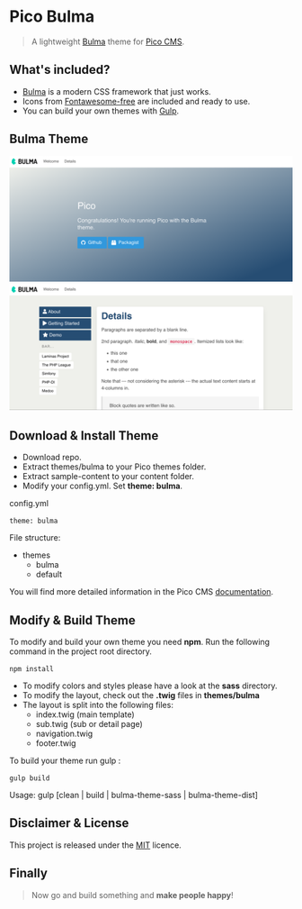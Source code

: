 [screen1]: preview/screen1.png
[screen2]: preview/screen2.png


# Pico Bulma

> A lightweight [Bulma](https://bulma.io/) theme for [Pico CMS](https://picocms.org/).

## What's included?

- [Bulma](https://bulma.io/) is a modern CSS framework that just works.
- Icons from [Fontawesome-free](https://fontawesome.com/icons?m=free) are included and ready to use.
- You can build your own themes with [Gulp](https://gulpjs.com/).  


## Bulma Theme

![Pico Bulma Screen 1][screen1]
![Pico Bulma Screen 2][screen2]


## Download & Install Theme

- Download repo.
- Extract themes/bulma to your Pico themes folder.
- Extract sample-content to your content folder.
- Modify your config.yml. Set **theme: bulma**.

config.yml
```
theme: bulma
```

File structure:
- themes
  - bulma
  - default

You will find more detailed information in the Pico CMS [documentation](https://picocms.org/docs/#themes).


## Modify & Build Theme

To modify and build your own theme you need **npm**. Run the following command in the project root directory.

```
npm install
```

- To modify colors and styles please have a look at the **sass** directory.
- To modify the layout, check out the **.twig** files in **themes/bulma**
- The layout is split into the following files:
  - index.twig (main template)
  - sub.twig (sub or detail page)
  - navigation.twig
  - footer.twig

To build your theme run gulp <target>:

```
gulp build
```

Usage: gulp [clean | build | bulma-theme-sass | bulma-theme-dist]


## Disclaimer & License

This project is released under the [MIT](https://raw.githubusercontent.com/unicate/licenses/master/MIT/MIT-Licence.txt) licence.


## Finally
> Now go and build something and **make people happy**!



